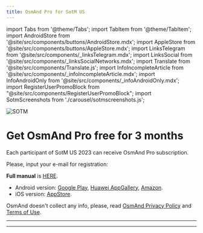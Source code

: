 ```yaml
---
title: OsmAnd Pro for SotM US
---
```


import Tabs from '@theme/Tabs';
import TabItem from '@theme/TabItem';
import AndroidStore from '@site/src/components/buttons/AndroidStore.mdx';
import AppleStore from '@site/src/components/buttons/AppleStore.mdx';
import LinksTelegram from '@site/src/components/_linksTelegram.mdx';
import LinksSocial from '@site/src/components/_linksSocialNetworks.mdx';
import Translate from '@site/src/components/Translate.js';
import InfoIncompleteArticle from '@site/src/components/_infoIncompleteArticle.mdx';
import InfoAndroidOnly from '@site/src/components/_infoAndroidOnly.mdx';
import RegisterUserPromoBlock from "@site/src/components/RegisterUserPromoBlock";
import SotmScreenshots from './carousel/sotmscreenshots.js';



![SOTM](@site/static/img/promo/sotmus/sotmus_1.png)

# Get OsmAnd Pro free for 3 months 

Each participant of SotM US 2023 can receive OsmAnd Pro subscription.

Please, input your e-mail for registration:

<RegisterUserPromoBlock  promoKey='sotmus2023'/>

**Full manual** is [HERE](https://osmand.net/promo/manual#english-version).

<SotmScreenshots />

- Android version: [Google Play](https://play.google.com/store/apps/dev?id=8483587772816822023), [Huawei AppGallery](https://appgallery.huawei.com/#/app/C101486545), [Amazon](https://www.amazon.com/s?i=mobile-apps&rh=p_4%3AOsmAnd).
- iOS version: [AppStore](https://apps.apple.com/us/app/osmand-maps-travel-navigate/id934850257).

OsmAnd doesn't collect any info, please, read [OsmAnd Privacy Policy](https://osmand.net/docs/legal/privacy-policy) and [Terms of Use](https://osmand.net/docs/legal/terms-of-use).

_________________


<LinksSocial/>
<LinksTelegram/>

_________________
